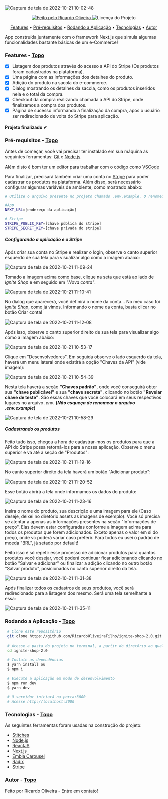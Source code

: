 <a id="topo"></a>

![Captura de tela de 2022-10-21 10-02-48](https://user-images.githubusercontent.com/2540737/197209307-ae5aaae3-fb4d-48f5-9af0-e66cd8e1b166.png)


<p align="center">
  <a href="https://github.com/RicardoOliveiraFilho">
    <img alt="Feito pelo Ricardo Oliveira" src="https://img.shields.io/badge/FEITO%20POR-RICARDO%20OLIVEIRA-blue">
  </a>
  <img alt="Licença do Projeto" src="https://img.shields.io/badge/LICENSE-MIT-blue"/>
<p>

<p align="center">
  <a href="#features">Features</a> •
  <a href="#pre-requisitos">Pré-requisitos</a> •
  <a href="#rodando">Rodando a Aplicação</a> •
  <a href="#tecnologias">Tecnologias</a> •
  <a href="#autor">Autor</a>
</p>

App construída juntamente com o framework Next.js que simula algumas funcionalidades bastante básicas de um e-Commerce!

### Features<a id="features"></a> - <a href="#topo">Topo</a>
- [x] Listagem dos produtos através do acesso a API do Stripe (Os produtos foram cadastrados na plataforma).
- [x] Uma página com as informações dos detalhes do produto.
- [x] Adição do produto na sacola do e-commerce.
- [x] Dialog mostrando os detalhes da sacola, como os produtos inseridos nela e o total da compra.
- [x] Checkout da compra realizando chamada a API do Stripe, onde finalizamos a compra dos produtos.
- [x] Página de sucesso informando a finalização da compra, após o usuário ser redirecionado de volta do Stripe para aplicação.

<h4  align="left">
Projeto finalizado ✔
</h4>

###  Pré-requisitos<a id="pre-requisitos"></a> - <a href="#topo">Topo</a>

Antes de começar, você vai precisar ter instalado em sua máquina as seguintes ferramentas:
 [Git](https://git-scm.com/)
 e [Node.js](https://nodejs.org/pt-br/)
 
 Além disto é bom ter um editor para trabalhar com o código como [VSCode](https://code.visualstudio.com/)
 
 Para finalizar, precisará também criar uma conta no [Stripe](https://stripe.com/br) para poder cadastrar os produtos na plataforma. Além disso, será necessário configurar algumas variáveis de ambiente, como mostrado abaixo:
 
 ````bash
 # Utilize o arquivo presente no projeto chamado .env.example. O renomeie apenas para .env
 
 #App
NEXT_URL=[endereço da aplicação]

# Stripe
STRIPE_PUBLIC_KEY=[chave pública do stripe]
STRIPE_SECRET_KEY=[chave privada do stripe]
 ````

##### Configurando a aplicação e o Stripe

Após criar sua conta no Stripe e realizar o login, observe o canto superior esquerdo de sua tela para visualizar algo como a imagem abaixo:

![Captura de tela de 2022-10-21 11-09-24](https://user-images.githubusercontent.com/2540737/197215929-5f020595-5c3a-4034-819b-921c8709436c.png)

Tomado a imagem acima como base, clique na seta que está ao lado de <i>Ignite Shop</i> e em seguido em <i>"Nova conta"</i>.

![Captura de tela de 2022-10-21 11-10-41](https://user-images.githubusercontent.com/2540737/197216368-7dda5be5-d65e-4566-9a76-54e8ccd7195d.png)

No dialog que aparecerá, você definirá o nome da conta... No meu caso foi <i>Ignite Shop</i>, como já vimos. Informando o nome da conta, basta clicar no botão Criar conta!

![Captura de tela de 2022-10-21 11-12-08](https://user-images.githubusercontent.com/2540737/197216752-486526ff-c940-4a84-8f1c-96d3f3f50f76.png)

Após isso, observe o canto superior direito de sua tela para visualizar algo como a imagem abaixo:

![Captura de tela de 2022-10-21 10-53-17](https://user-images.githubusercontent.com/2540737/197212432-f8b25e23-cac9-43a0-9798-cb0fc9f36203.png)

Clique em "Desenvolvedores". Em seguida observe o lado esquerdo da tela, haverá um menu lateral onde existirá a opção "Chaves da API" (vide imagem):

![Captura de tela de 2022-10-21 10-54-39](https://user-images.githubusercontent.com/2540737/197212923-0bc4ce91-8711-4d77-bf96-7a2e0266ad5d.png)

Nesta tela haverá a seção <b>"Chaves padrão"</b>, onde você conseguirá obter sua <b>"chave publicável"</b> e sua <b>"chave secreta"</b>, clicando no botão <b>"Revelar chave de teste"</b>. São essas chaves que você colocará em seus respectivos lugares no arquivo <i>.env</i>. <b>(<i>Não esqueça de renomear o arquivo .env.example</i>)</b>

![Captura de tela de 2022-10-21 10-58-29](https://user-images.githubusercontent.com/2540737/197214954-8c113f39-106a-496f-867c-14c048d23bda.jpg)

##### Cadastrando os produtos

Feito tudo isso, chegou a hora de cadastrar-mos os produtos para que a API do Stripe possa retorná-los para a nossa aplicação.
Observe o menu superior e vá até a seção de "Produtos":

![Captura de tela de 2022-10-21 11-19-16](https://user-images.githubusercontent.com/2540737/197218155-4d3dc0a0-eb5c-47c8-9f10-82c4273799f9.png)

No canto superior direito da tela haverá um botão "Adicionar produto":

![Captura de tela de 2022-10-21 11-20-52](https://user-images.githubusercontent.com/2540737/197218506-a6cba267-12ce-4b3e-9c0b-62db4fc06228.png)

Esse botão abrirá a tela onde informamos os dados do produto:

![Captura de tela de 2022-10-21 11-23-16](https://user-images.githubusercontent.com/2540737/197219553-e97977c2-7334-469b-bc96-35457c72759b.jpg)

Insira o nome do produto, sua descrição e uma imagem para ele (Caso deseje, deixei no diretório assets as imagens de exemplo). Você só precisa se atentar a apenas as informações presentes na seção "Informações de preço".
Elas devem estar configuradas conforme a imagem acima para todos os produtos que forem adicionados. Exceto apenas o valor em si do preço, onde vc poderá variar caso preferir. Para todos eu usei o padrão de moeda "BRL", já setado por default!

Feito isso é só repetir esse processo de adicionar produtos para quantos produtos você desejar, você poderá continuar ficar adicionando clicando no botão "Salvar e adicionar" ou finalizar a adição clicando no outro botão "Salvar produto", posicionados no canto superior direito da tela.

![Captura de tela de 2022-10-21 11-31-38](https://user-images.githubusercontent.com/2540737/197221158-6482f136-d418-4fb2-bbaf-ff4942ec9196.png)

Após finalizar todos os cadastros de seus produtos, você será redirecionado para a listagem dos mesmo. Será uma tela semelhante a essa:

![Captura de tela de 2022-10-21 11-35-11](https://user-images.githubusercontent.com/2540737/197221663-3213fbae-e6bb-445a-8912-eb1e5d66774d.png)


### Rodando a Aplicação<a id="rodando"></a> - <a href="#topo">Topo</a>
   
````bash 
 # Clone este repositório
 git clone https://github.com/RicardoOliveiraFilho/ignite-shop-2.0.git
 
 # Acesse a pasta do projeto no terminal, a partir do diretório ao qual o comando de clonagem foi executado
 cd ignite-shop-2.0
 
 # Instale as dependências
 $ yarn install ou
 $ npm i 
 
 # Execute a aplicação em modo de desenvolvimento
 $ npm run dev 
 $ yarn dev
 
 # O servidor iniciará na porta:3000
 # Acesse http://localhost:3000
 ````

### Tecnologias<a id="tecnologias"></a> - <a href="#topo">Topo</a>
 As seguintes ferramentas foram usadas na construção do projeto:
 
  - [Stitches](https://stitches.dev/)
  - [Node.js](https://nodejs.org/pt-br/)
  - [ReactJS](https://reactjs.org/)
  - [Next.js](https://nextjs.org/)
  - [Embla Carousel](https://www.embla-carousel.com/)
  - [Radix](https://www.radix-ui.com/)
  - [Stripe](https://stripe.com/br)

### Autor <a id="autor"> </a> - <a href="#topo">Topo</a>

<a href="https://github.com/RicardoOliveiraFilho" style="text-decoration: none;">

<span> Feito por Ricardo Oliveira - Entre em contato! </span> 
</a>
